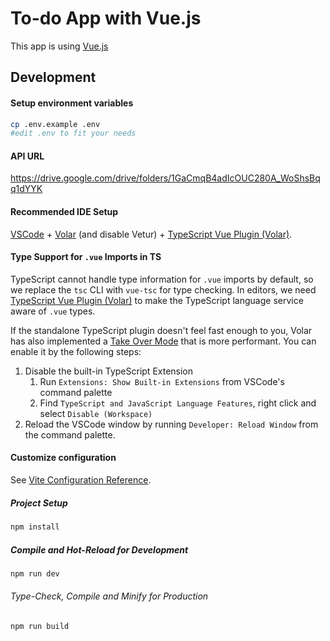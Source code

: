 # To-do App with Vue.js

This app is using [Vue.js](https://vuejs.org/)

## Development

#### Setup environment variables

```bash
cp .env.example .env
#edit .env to fit your needs
```

#### API URL

https://drive.google.com/drive/folders/1GaCmqB4adIcOUC280A_WoShsBqq1dYYK

#### Recommended IDE Setup

[VSCode](https://code.visualstudio.com/) + [Volar](https://marketplace.visualstudio.com/items?itemName=Vue.volar) (and disable Vetur) + [TypeScript Vue Plugin (Volar)](https://marketplace.visualstudio.com/items?itemName=Vue.vscode-typescript-vue-plugin).

#### Type Support for `.vue` Imports in TS

TypeScript cannot handle type information for `.vue` imports by default, so we replace the `tsc` CLI with `vue-tsc` for type checking. In editors, we need [TypeScript Vue Plugin (Volar)](https://marketplace.visualstudio.com/items?itemName=Vue.vscode-typescript-vue-plugin) to make the TypeScript language service aware of `.vue` types.

If the standalone TypeScript plugin doesn't feel fast enough to you, Volar has also implemented a [Take Over Mode](https://github.com/johnsoncodehk/volar/discussions/471#discussioncomment-1361669) that is more performant. You can enable it by the following steps:

1. Disable the built-in TypeScript Extension
   1. Run `Extensions: Show Built-in Extensions` from VSCode's command palette
   2. Find `TypeScript and JavaScript Language Features`, right click and select `Disable (Workspace)`
2. Reload the VSCode window by running `Developer: Reload Window` from the command palette.

#### Customize configuration

See [Vite Configuration Reference](https://vitejs.dev/config/).

##### Project Setup

```bash
npm install
```

##### Compile and Hot-Reload for Development

```bash
npm run dev
```

###### Type-Check, Compile and Minify for Production

```bash
npm run build
```
